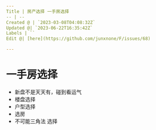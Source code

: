 ```yaml
---
Title | 房产选择 一手房选择
-- | --
Created @ | `2023-03-08T04:08:32Z`
Updated @| `2023-06-22T16:35:42Z`
Labels | ``
Edit @| [here](https://github.com/junxnone/F/issues/68)

---
```

# 一手房选择
- 新盘不是天天有，碰到看运气
- 楼盘选择
- 户型选择
- 选房
- 不可能三角法 选择

